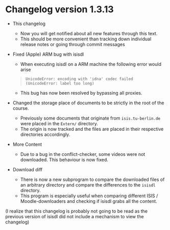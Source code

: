 # Changelog version 1.3.13

- This changelog
   - Now you will get notified about all new features through this text.
   - This should be more convenient than tracking down individual release notes or going through commit messages

- Fixed (Apple) ARM bug with isisdl
   - When executing isisdl on a ARM machine the following error would arise
  > `UnicodeError: encoding with 'idna' codec failed (UnicodeError: label too long)`
   - This bug has now been resolved by bypassing all proxies.

- Changed the storage place of documents to be strictly in the root of the course.
   - Previously some documents that originate from `isis.tu-berlin.de` were placed in the `Extern/` directory.
   - The origin is now tracked and the files are placed in their respective directories accordingly.

- More Content
   - Due to a bug in the conflict-checker, some videos were not downloaded. This behaviour is now fixed.

- Download diff
   - There is now a new subprogram to compare the downloaded files of an arbitrary directory and compare the differences to the `isisdl` directory.
   - This program is especially useful when comparing different ISIS / Moodle-downloaders and checking if isisdl grabs all the content.

(I realize that this changelog is probably not going to be read as the previous version of isisdl did not include a mechanism to view the changelog)